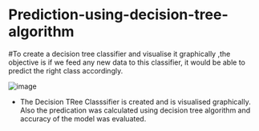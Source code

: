 # Prediction-using-decision-tree-algorithm

#To create a decision tree classifier and visualise it graphically ,the objective is if we feed any  new data to this classifier, it would be able to predict the right class accordingly.

![image](https://github.com/Anshika101/Prediction-using-decision-tree-algorithm/assets/171590825/396bb4b5-b31a-4ba2-a404-aaf9a8d38eff)

* The Decision TRee Classsifier is created and is visualised graphically. Also the predication was calculated using decision tree algorithm and accuracy of the model was evaluated.
